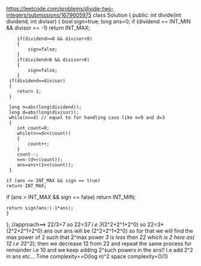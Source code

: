 https://leetcode.com/problems/divide-two-integers/submissions/1679605975
class Solution {
public:
    int divide(int dividend, int divisor) {
        bool sign=true;
        long ans=0;
        if (dividend == INT_MIN && divisor == -1)
    return INT_MAX;

        if(dividend>=0 && divisor<0)
        {
            sign=false;
        }
        if(dividend<0 && divisor>0)
        {
            sign=false;
        }
     if(dividend==divisor)
     {
        return 1;
     } 
     
     long n=abs(long(dividend));
     long d=abs(long(divisor));
     while(n>=d) // equal to for handling case like n=9 and d=3
     {
        int count=0;
        while(n>=d<<(count))
        {
            count++;
        }
        count--;
        n=n-(d<<(count));
        ans=ans+(1<<(count));
     }
   
    if (ans >= INT_MAX && sign == true)
    return INT_MAX;
if (ans > INT_MAX && sign == false)
    return INT_MIN;

    return sign?ans:(-1*ans);
    }
};
//approach==>
22/3=7
so 22=3*7
i.e 3*(2^2+2^1+2^0)
so 22=3*(2^2+2^1+2^0)
ans our ans will be (2^2+2^1+2^0)
so for that we will find the max power of 2 such that 2^max power *3 is less than 22 
which is 2 here as( 12  i.e 3*2^2);
then we decrease 12 from 22 and repeat the same process for remainder i.e 10
and we keep adding 2^such powers in the ans!! i.e add 2^2 in ans etc... 
Time complexity==O(log n)^2 
space complexity=O(1)








